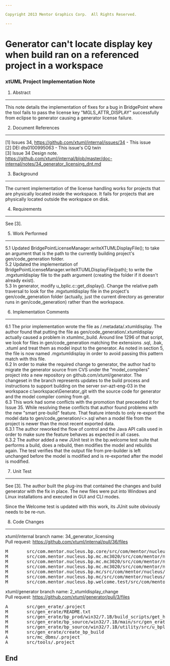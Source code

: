 ```yaml
---

Copyright 2013 Mentor Graphics Corp.  All Rights Reserved.

---
```


# Generator can't locate display key when build ran on a referenced project in a workspace
### xtUML Project Implementation Note



1. Abstract
-----------
This note details the implementation of fixes for a bug in BridgePoint where the tool
fails to pass the license key "MGLS_ATTR_DISPLAY" successfully from eclipse to generator
causing a generator license failure.

2. Document References
----------------------
[1] Issues 34, https://github.com/xtuml/internal/issues/34 - This issue  
[2] DEI dts0100995063 - This issue's CQ twin  
[3] Issue 34 Design note. https://github.com/xtuml/internal/blob/master/doc-internal/notes/34_generator_licensing_dnt.md  

3. Background
-------------
The current implementation of the license handling works for projects that are physically 
located inside the workspace.  It fails for projects that are physically located outside
the workspace on disk.  

4. Requirements
---------------
See [3].

5. Work Performed
-----------------
5.1 Updated BridgePointLicenseManager.writeXTUMLDisplayFile(); to take an argument that is the 
  path to the currently building project's gen/code_generation folder.  
5.2 Updated the implementation of BridgePointLicenseManager.writeXTUMLDisplayFile(path); to write 
  the .mgxtumldisplay file to the path argument (creating the folder if it doesn't already exist).   
5.3 In generator, modify u_bplic.c::get_display(). Change the relative path traversal to look for 
  the .mgxtumldisplay file in the project's gen/code_generation folder (actually, just the current
  directory as generator runs in gen/code_generation) rather than the workspace.  

6. Implementation Comments
--------------------------
6.1  The prior implementation wrote the file as <workspace>/.metadata/.xtumldisplay.  The author found
  that putting the file as gen/code_generation/.xtumldisplay actually caused a problem in xtumlmc_build.
  Around line 1296 of that script, we look for files in gen/code_generation matching the extensions .sql, 
  .bak, .xtuml and treat them as model input to the generator.  As noted in section 5, the file is now 
  named .mgxtumldisplay in order to avoid passing this pattern match with this file.  
6.2  In order to make the required change to generator, the author had to migrate the generator source
  from CVS under the "model_compilers" project into a new repository on github.com/xtuml/generator.
  The changeset in the branch represents updates to the build process and instructions to support building
  on the server svr-azt-eng-03 in the workspace c:\workspace\Generator_git with the source code for generator
  and the model compiler coming from git.  
6.3  This work had some conflicts with the promotion that preceeded it for Issue 35.  While resolving these
  conflicts that author found problems with the new "smart pre-build" feature.  That feature intends to 
  only re-export the model data to gen/code_generation/<<project>>.sql when a model file from the project is
  newer than the most recent exported data.  
6.3.1  The author reworked the flow of control and the Java API calls used in order to make sure the feature
  behaves as expected in all cases.  
6.3.2  The author added a new JUnit test in the bp.welcome test suite that performs a build, does a rebuild, 
  then modifies the model and rebuilds again.  The test verifies that the output file from pre-builder is left
  unchanged before the model is modified and is re-exported after the model is modified.

7. Unit Test
------------
See [3].  The author built the plug-ins that contained the changes and build generator with the fix in place.
The new files were put into Windows and Linux installations and executed in GUI and CLI modes.  

Since the Welcome test is updated with this work, its JUnit suite obviously needs to be re-run.

8. Code Changes
---------------
xtuml/internal branch name: 34_generator_licensing  
Pull request: https://github.com/xtuml/internal/pull/36/files  
<pre>
M       src/com.mentor.nucleus.bp.core/src/com/mentor/nucleus/bp/core/util/BridgePointLicenseManager.java
M       src/com.mentor.nucleus.bp.mc.mc3020/src/com/mentor/nucleus/bp/mc/mc3020/ExportBuilder.java
M       src/com.mentor.nucleus.bp.mc.mc3020/src/com/mentor/nucleus/bp/mc/mc3020/MCBuilderArgumentHandler.java
M       src/com.mentor.nucleus.bp.mc.mc3020/src/com/mentor/nucleus/bp/mc/mc3020/ModelCompiler.java
M       src/com.mentor.nucleus.bp.mc/src/com/mentor/nucleus/bp/mc/AbstractExportBuilder.java
M       src/com.mentor.nucleus.bp.mc/src/com/mentor/nucleus/bp/mc/MCBuilderArgumentHandler.java
M       src/com.mentor.nucleus.bp.welcome.test/src/com/mentor/nucleus/bp/welcome/test/WelcomePageTestGPS.java
</pre>

xtuml/generator branch name: 2_xtumldisplay_change  
Pull request: https://github.com/xtuml/generator/pull/3/files  
<pre>
A       src/gen_erate/.project
M       src/gen_erate/README.txt
M       src/gen_erate/bp_prod/win32/7.1B/build_scripts/get_host_platform.inc
M       src/gen_erate/bp_source/win32/7.1B/main/src/gen_erate/main_gen_erate.cc
M       src/gen_erate/bp_source/win32/7.1B/utility/src/u_bplic.c
M       src/gen_erate/create_bp_build
A       src/mc_dbms/.project
A       src/tools/.project
</pre>  

End
---

